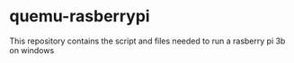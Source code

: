 # quemu-rasberrypi
This repository contains the script and files needed to run a rasberry pi 3b on windows
